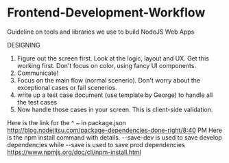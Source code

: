 Frontend-Development-Workflow
=============================

Guideline on tools and libraries we use to build NodeJS Web Apps


DESIGNING 
1) Figure out the screen first. Look at the logic, layout and UX. Get this working first. Don't focus on color, using fancy UI components. 
2) Communicate! 
3) Focus on the main flow (normal scenerio). Don't worry about the exceptional cases or fail scenerios. 
4) write up a test case document (use template by George) to handle all the test cases
5) Now handle those cases in your screen. This is client-side validation. 



Here is the link for the ^ ~ in package.json http://blog.nodejitsu.com/package-dependencies-done-right/8:40 PM
Here is the npm install command with details. --save-dev is used to save develop dependencies while --save is used to save prod dependencies https://www.npmjs.org/doc/cli/npm-install.html
